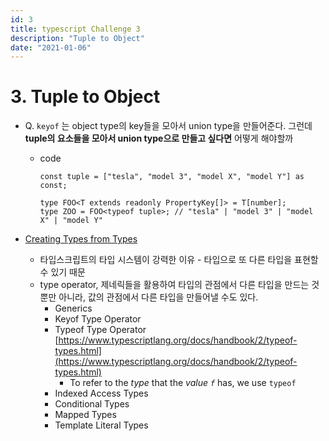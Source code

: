 ```yaml
---
id: 3
title: typescript Challenge 3
description: "Tuple to Object"
date: "2021-01-06"
---
```


# 3. Tuple to Object

- Q. `keyof` 는 object type의 key들을 모아서 union type을 만들어준다. 그런데 **tuple의 요소들을 모아서 union type으로 만들고 싶다면** 어떻게 해야할까

  - code

    ```tsx
    const tuple = ["tesla", "model 3", "model X", "model Y"] as const;

    type FOO<T extends readonly PropertyKey[]> = T[number];
    type ZOO = FOO<typeof tuple>; // "tesla" | "model 3" | "model X" | "model Y"
    ```

- [Creating Types from Types](https://www.typescriptlang.org/docs/handbook/2/types-from-types.html)
  - 타입스크립트의 타입 시스템이 강력한 이유 - 타입으로 또 다른 타입을 표현할 수 있기 때문
  - type operator, 제네릭들을 활용하여 타입의 관점에서 다른 타입을 만드는 것 뿐만 아니라, 값의 관점에서 다른 타입을 만들어낼 수도 있다.
    - Generics
    - Keyof Type Operator
    - Typeof Type Operator
      [https://www.typescriptlang.org/docs/handbook/2/typeof-types.html](https://www.typescriptlang.org/docs/handbook/2/typeof-types.html)
      - To refer to the *type* that the *value `f`* has, we use `typeof`
    - Indexed Access Types
    - Conditional Types
    - Mapped Types
    - Template Literal Types
